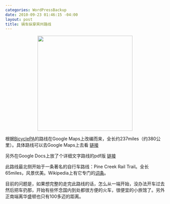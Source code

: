```yaml
--- 
categories: WordPressBackup
date: 2010-09-23 01:46:15 -04:00
layout: post
title: 骑车纵穿宾州路线
---
```

<p style="text-align: center;"><a href="http://goo.gl/maps/KejN"><img class="aligncenter size-full wp-image-3979" title="staticmap" src="http://ztnote.com/wp-content/uploads/2010/09/staticmap.png" alt="" width="300" height="300" /></a></p>
根据<a href="http://www.bikepa.com/routes/g.htm" target="_blank">BicyclePA</a>的路线在Google Maps上改编而来，全长约237miles（约380公里）。具体路线可以去Google Maps上去看 <a href="http://goo.gl/maps/KejN" target="_blank">链接</a>

另外在Google Docs上放了个详细文字路线的pdf版 <a href="https://docs.google.com/fileview?id=0B66S8QvtODIYMTYxY2MzYjQtM2ZjNS00NmYyLWExNGMtNGI5OGNlY2M1ZTFi&amp;hl=en" target="_blank">链接</a>

此路线最北侧开始于一条著名的自行车路线：Pine Creek Rail Trail。全长65miles，风景优美。Wikipedia上有它专门的<a href="http://en.wikipedia.org/wiki/Pine_Creek_Rail_Trail" target="_blank">词条</a>。

目前的问题是，如果想完整的走完此路线的话，怎么从一端开始，没办法开车过去然后把车扔那，开始有些怀念国内到处都很方便的火车，很便宜的小旅馆了。另外正南端离华盛顿也只有100多迈的距离。
